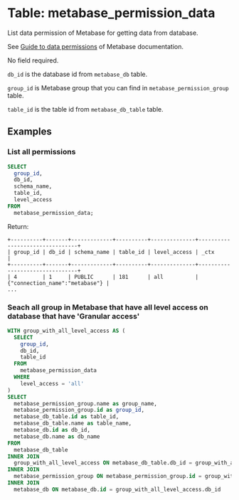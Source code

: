 # Table: metabase_permission_data

List data permission of Metabase for getting data from database.

See [Guide to data permissions](https://www.metabase.com/learn/permissions/data-permissions) of Metabase documentation.

No field required.

`db_id` is the database id from `metabase_db` table.

`group_id` is Metabase group that you can find in `metabase_permission_group` table.

`table_id` is the table id from `metabase_db_table` table.

## Examples

### List all permissions

```sql
SELECT
  group_id,
  db_id,
  schema_name,
  table_id,
  level_access
FROM
  metabase_permission_data;
```

Return:
```
+----------+-------+-------------+----------+--------------+--------------------------------+
| group_id | db_id | schema_name | table_id | level_access | _ctx                           |
+----------+-------+-------------+----------+--------------+--------------------------------+
| 4        | 1     | PUBLIC      | 181      | all          | {"connection_name":"metabase"} |
...
```

### Seach all group in Metabase that have all level access on database that have 'Granular access'

```sql
WITH group_with_all_level_access AS (
  SELECT
    group_id,
    db_id,
    table_id
  FROM
    metabase_permission_data
  WHERE
    level_access = 'all'
)
SELECT
  metabase_permission_group.name as group_name,
  metabase_permission_group.id as group_id,
  metabase_db_table.id as table_id,
  metabase_db_table.name as table_name,
  metabase_db.id as db_id,
  metabase_db.name as db_name
FROM
  metabase_db_table
INNER JOIN
  group_with_all_level_access ON metabase_db_table.db_id = group_with_all_level_access.db_id AND metabase_db_table.id = group_with_all_level_access.table_id
INNER JOIN
  metabase_permission_group ON metabase_permission_group.id = group_with_all_level_access.group_id
INNER JOIN
  metabase_db ON metabase_db.id = group_with_all_level_access.db_id
```

